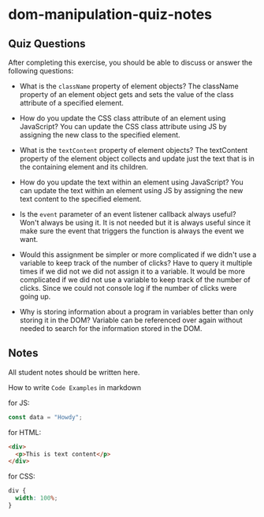 # dom-manipulation-quiz-notes

## Quiz Questions

After completing this exercise, you should be able to discuss or answer the following questions:

- What is the `className` property of element objects?
The className property of an element object gets and sets the value of the class attribute of a specified element.

- How do you update the CSS class attribute of an element using JavaScript?
You can update the CSS class attribute using JS by assigning the new class to the specified element.

- What is the `textContent` property of element objects?
The textContent property of the element object collects and update just the text that is in the containing element and its children.

- How do you update the text within an element using JavaScript?
You can update the text within an element using JS by assigning the new text content to the specified element.

- Is the `event` parameter of an event listener callback always useful?
Won't always be using it.
It is not needed but it is always useful since it make sure the event that triggers the function is always the event we want.

- Would this assignment be simpler or more complicated if we didn't use a variable to keep track of the number of clicks?
Have to query it multiple times if we did not we did not assign it to a variable.
It would be more complicated if we did not use a variable to keep track of the number of clicks.
Since we could not console log if the number of clicks were going up.

- Why is storing information about a program in variables better than only storing it in the DOM?
Variable can be referenced over again without needed to search for the information stored in the DOM.

## Notes

All student notes should be written here.


How to write `Code Examples` in markdown

for JS:

```javascript
const data = "Howdy";
```

for HTML:

```html
<div>
  <p>This is text content</p>
</div>
```

for CSS:

```css
div {
  width: 100%;
}
```
